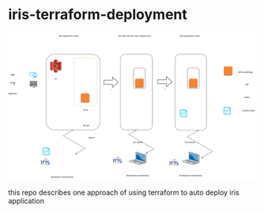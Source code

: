 # iris-terraform-deployment

![alt tag](https://github.com/Abdul2/iris-terraform-deployment/blob/master/env.svg)

this repo describes one approach of using terraform to auto deploy iris application
